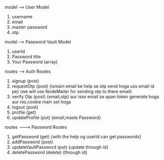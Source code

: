 model --> User Model
1. username
2. email
3. master password
4. otp

model --> Password Vault Model
1. userId
2. Password title
3. Your Password (array)

routes --> Auth Routes
1. signup (post)
2. requestOtp (post) {ismain email ke help se otp send hoga uss email id pe} (we will use NodeMailer for sending otp to there email)
3. verify Otp (post) {email,otp} aur isse email se apan token generate hoga aur res.cookie main set hoga  
3. logout (post)
4. profile (get)
5. updateProfile (put) {email,maste Password}

routes ---> Password Routes
1. getPassword (get) {with the help og userId can get passwords}
2. addPassword  (post)
3. updateVaultPassword (put) {update through id}
4. deletePassword  (delete) {through id}

